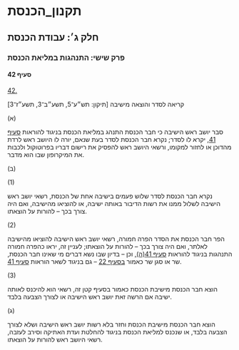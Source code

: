 # תקנון_הכנסת

## חלק ג׳: עבודת הכנסת

### פרק שישי: התנהגות במליאת הכנסת

#### סעיף 42

[42.](https://he.wikisource.org/wiki/%D7%AA%D7%A7%D7%A0%D7%95%D7%9F_%D7%94%D7%9B%D7%A0%D7%A1%D7%AA#%D7%A1%D7%A2%D7%99%D7%A3_42)

קריאה לסדר והוצאה מישיבה [תיקון: תש״ע־5, תשע״ב־3, תשע״ז־3]

(א)

סבר יושב ראש הישיבה כי חבר הכנסת התנהג במליאת הכנסת בניגוד להוראות [סעיף 41](https://he.wikisource.org/wiki/%D7%AA%D7%A7%D7%A0%D7%95%D7%9F_%D7%94%D7%9B%D7%A0%D7%A1%D7%AA#%D7%A1%D7%A2%D7%99%D7%A3_41), יקרא לו לסדר; נקרא חבר הכנסת לסדר בעת שנאם, יורה לו היושב ראש לרדת מהדוכן או לחזור למקומו, ורשאי היושב ראש להפסיק את רישום דבריו בפרוטוקול ולכבות את המיקרופון שבו הוא מדבר.

(ב)

(1)

נקרא חבר הכנסת לסדר שלוש פעמים בישיבה אחת של הכנסת, רשאי יושב ראש הישיבה לשלול ממנו את רשות הדיבור באותה ישיבה, או להוציאו מהישיבה, ואם היה צורך בכך – להורות על הוצאתו.

(2)

הפר חבר הכנסת את הסדר הפרה חמורה, רשאי יושב ראש הישיבה להוציאו מהישיבה לאלתר, ואם היה צורך בכך – להורות על הוצאתו; לעניין זה, יראו כהפרה חמורה התנהגות בניגוד להוראות [סעיף 41(ה)](https://he.wikisource.org/wiki/%D7%AA%D7%A7%D7%A0%D7%95%D7%9F_%D7%94%D7%9B%D7%A0%D7%A1%D7%AA#%D7%A1%D7%A2%D7%99%D7%A3_41), וכן – בדיון שבו נשא דברים מי שאינו חבר הכנסת, שר או סגן שר כאמור [בסעיף 22](https://he.wikisource.org/wiki/%D7%AA%D7%A7%D7%A0%D7%95%D7%9F_%D7%94%D7%9B%D7%A0%D7%A1%D7%AA#%D7%A1%D7%A2%D7%99%D7%A3_22) – גם בניגוד לשאר הוראות [סעיף 41](https://he.wikisource.org/wiki/%D7%AA%D7%A7%D7%A0%D7%95%D7%9F_%D7%94%D7%9B%D7%A0%D7%A1%D7%AA#%D7%A1%D7%A2%D7%99%D7%A3_41).

(3)

הוצא חבר הכנסת מישיבת הכנסת כאמור בסעיף קטן זה, רשאי הוא להיכנס לאותה ישיבה אם הרשה זאת יושב ראש הישיבה או לצורך הצבעה בלבד.

(ג)

הוצא חבר הכנסת מישיבת הכנסת וחזר בלא רשות יושב ראש הישיבה ושלא לצורך הצבעה בלבד, או שנכנס למליאת הכנסת בניגוד להחלטת ועדת האתיקה וסירב לעזבה, רשאי היושב ראש להורות על הוצאתו.